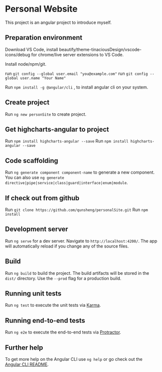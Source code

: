 # Personal Website

This project is an angular project to introduce myself.

## Preparation environment

Download VS Code, install beautify/theme-tinaciousDesign/vscode-icons/debug for chrome/live server extensions to VS Code.

Install node/npm/git.

run `git config --global user.email "you@example.com"`
run `git config --global user.name "Your Name"`

Run `npm install -g @angular/cli` , to install angular cli on your system.

## Create project

Run `ng new personSite` to create project.

## Get highcharts-angular to project

Run `npm install highcharts-angular --save`
Run `npm install highcharts-angular --save`

## Code scaffolding

Run `ng generate component component-name` to generate a new component. You can also use `ng generate directive|pipe|service|class|guard|interface|enum|module`.

## If check out from github

Run `git clone https://github.com/qunsheng/personalSite.git`
Run `npm install`

## Development server

Run `ng serve` for a dev server. Navigate to `http://localhost:4200/`. The app will automatically reload if you change any of the source files.



## Build

Run `ng build` to build the project. The build artifacts will be stored in the `dist/` directory. Use the `--prod` flag for a production build.

## Running unit tests

Run `ng test` to execute the unit tests via [Karma](https://karma-runner.github.io).

## Running end-to-end tests

Run `ng e2e` to execute the end-to-end tests via [Protractor](http://www.protractortest.org/).

## Further help

To get more help on the Angular CLI use `ng help` or go check out the [Angular CLI README](https://github.com/angular/angular-cli/blob/master/README.md).
